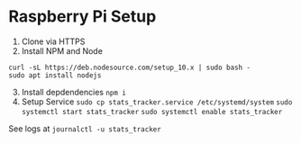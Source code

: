 # Raspberry Pi Setup

1. Clone via HTTPS
2. Install NPM and Node
```
curl -sL https://deb.nodesource.com/setup_10.x | sudo bash -
sudo apt install nodejs
```
3. Install depdendencies
`npm i`
4. Setup Service
`sudo cp stats_tracker.service /etc/systemd/system`
`sudo systemctl start stats_tracker`
`sudo systemctl enable stats_tracker`

See logs at `journalctl -u stats_tracker`